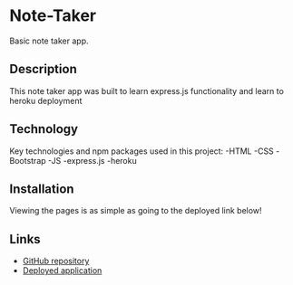 # Note-Taker
Basic note taker app.

## Description
This note taker app was built to learn express.js functionality and learn to heroku deployment

## Technology
Key technologies and npm packages used in this project:
-HTML
-CSS
-Bootstrap
-JS
-express.js
-heroku

## Installation
Viewing the pages is as simple as going to the deployed link below!

## Links
- [GitHub repository](https://github.com/kekehua/Note-Taker)
- [Deployed application](https://shrouded-headland-41872.herokuapp.com/)
